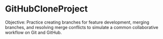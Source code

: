 # GitHubCloneProject
Objective: Practice creating branches for feature development, merging branches, and resolving merge conflicts to simulate a common collaborative workflow on Git and GitHub.
